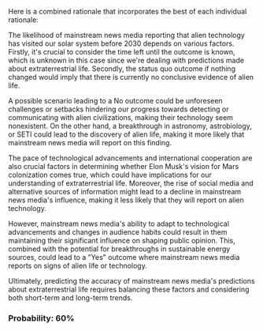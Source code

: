 Here is a combined rationale that incorporates the best of each individual rationale:

The likelihood of mainstream news media reporting that alien technology has visited our solar system before 2030 depends on various factors. Firstly, it's crucial to consider the time left until the outcome is known, which is unknown in this case since we're dealing with predictions made about extraterrestrial life. Secondly, the status quo outcome if nothing changed would imply that there is currently no conclusive evidence of alien life.

A possible scenario leading to a No outcome could be unforeseen challenges or setbacks hindering our progress towards detecting or communicating with alien civilizations, making their technology seem nonexistent. On the other hand, a breakthrough in astronomy, astrobiology, or SETI could lead to the discovery of alien life, making it more likely that mainstream news media will report on this finding.

The pace of technological advancements and international cooperation are also crucial factors in determining whether Elon Musk's vision for Mars colonization comes true, which could have implications for our understanding of extraterrestrial life. Moreover, the rise of social media and alternative sources of information might lead to a decline in mainstream news media's influence, making it less likely that they will report on alien technology.

However, mainstream news media's ability to adapt to technological advancements and changes in audience habits could result in them maintaining their significant influence on shaping public opinion. This, combined with the potential for breakthroughs in sustainable energy sources, could lead to a "Yes" outcome where mainstream news media reports on signs of alien life or technology.

Ultimately, predicting the accuracy of mainstream news media's predictions about extraterrestrial life requires balancing these factors and considering both short-term and long-term trends.

### Probability: 60%
